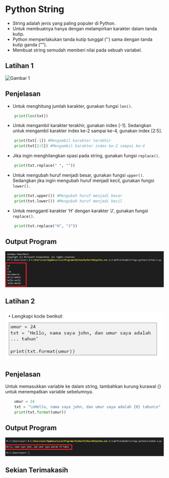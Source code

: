 # Python String

* String adalah jenis yang paling populer di Python. 
* Untuk membuatnya hanya dengan melampirkan karakter dalam tanda kutip. 
* Python memperlakukan tanda kutip tunggal ('') sama dengan tanda kutip ganda (""). 
* Membuat string semudah memberi nilai pada sebuah variabel.

## Latihan 1

![Gambar 1](screnshot/1.png)

## Penjelasan

* Untuk menghitung jumlah karakter, gunakan fungsi `len()`. 

```python
	print(len(txt))
```

* Untuk mengambil karakter terakhir, gunakan index [-1]. Sedangkan untuk mengambil karakter index ke-2 sampai ke-4, gunakan index [2:5].

```python
	print(txt[-1]) #Mengambil karakter terakhir
	print(txt[2:5]) #Mengambil karakter index ke-2 sampai ke-4	
```

* Jika ingin menghilangkan spasi pada string, gunakan fungsi `replace()`.

```python
	print(txt.replace(" ", ""))
```

* Untuk mengubah huruf menjadi besar, gunakan fungsi `upper()`. Sedangkan jika ingin mengubah huruf menjadi kecil, gunakan fungsi `lower()`.

```python
	print(txt.upper()) #Mengubah huruf menjadi besar
	print(txt.lower()) #Mengubah huruf menjadi kecil
```

* Untuk mengganti karakter ‘H’ dengan karakter ‘J’, gunakan fungsi `replace()`.

```python
	print(txt.replace("H", "J"))
```
## Output Program

![Gambar 2](screenshot/2.png)

## Latihan 2

![Gambar 3](screenshot/3.png)

## Penjelasan

Untuk memasukkan variable ke dalam string, tambahkan kurung kurawal {} untuk menempatkan variable sebelumnya.

```python
	umur = 24
    txt = "\nHello, nama saya john, dan umur saya adalah {0} tahun\n"
    print(txt.format(umur))
```

## Output Program

![Gambar 4](screenshot/4.png)

## Sekian Terimakasih